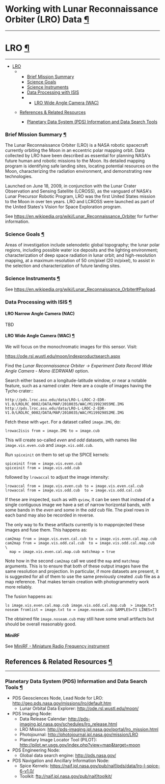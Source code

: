 <div id="main">

<div id="content">

<div class="contextual">

</div>

<div class="wiki wiki-page">

<span id="Working-with-Lunar-Reconnaissance-Orbiter-LRO-Data"></span>

# Working with Lunar Reconnaissance Orbiter (LRO) Data [¶](#Working-with-Lunar-Reconnaissance-Orbiter-LRO-Data-)

-----

<span id="LRO"></span>

# LRO [¶](#LRO-)

-----

<span id="LRO"></span>

  - [LRO](#LRO-)
      -   - [Brief Mission Summary](#Brief-Mission-Summary-)
          - [Science Goals](#Science-Goals-)
          - [Science Instruments](#Science-Instruments-)
          - [Data Processing with ISIS](#Data-Processing-with-ISIS-)
          - - [LRO Wide Angle Camera (WAC)](#LRO-Wide-Angle-Camera-\(WAC\)-)

      - [References & Related
        Resources](#References--Related-Resources-)
          - [Planetary Data System (PDS) Information and Data Search
            Tools](#Planetary-Data-System-PDS-Information-and-Data-Search-Tools-)

<span id="Brief-Mission-Summary"></span>

### Brief Mission Summary [¶](#Brief-Mission-Summary-)

The Lunar Reconnaissance Orbiter (LRO) is a NASA robotic spacecraft currently orbiting the Moon in an eccentric polar mapping orbit. Data collected by LRO have been described as essential for planning NASA's future human and robotic missions to the Moon. Its detailed mapping program is identifying safe landing sites, locating potential resources on the Moon, characterizing the radiation environment, and demonstrating new technologies.

Launched on June 18, 2009, in conjunction with the Lunar Crater Observation and Sensing Satellite (LCROSS), as the vanguard of NASA's Lunar Precursor Robotic Program, LRO was the first United States mission to the Moon in over ten years. LRO and LCROSS were launched as part of the United States's Vision for Space Exploration program.

See https://en.wikipedia.org/wiki/Lunar_Reconnaissance_Orbiter for further information.

<span id="Science-Goals"></span>

### Science Goals [¶](#Science-Goals-)

Areas of investigation include selenodetic global topography; the lunar polar regions, including possible water ice deposits and the lighting environment; characterization of deep space radiation in lunar orbit; and high-resolution mapping, at a maximum resolution of 50 cm/pixel (20 in/pixel), to assist in the selection and characterization of future landing sites.

<span id="Science-Instruments"></span>

### Science Instruments [¶](#Science-Instruments-)

See https://en.wikipedia.org/wiki/Lunar_Reconnaissance_Orbiter#Payload.

### Data Processing with ISIS [¶](#Data-Processing-with-ISIS-)

#### LRO Narrow Angle Camera (NAC)

TBD

#### LRO Wide Angle Camera (WAC) [¶](#LRO-Wide-Angle-Camera-\(WAC\)-)

We will focus on the monochromatic images for this sensor. Visit:

   https://ode.rsl.wustl.edu/moon/indexproductsearch.aspx

Find the *Lunar Reconnaissance Orbiter -> Experiment Data Record Wide
Angle Camera - Mono (EDRWAM)* option.

Search either based on a longitude-latitude window, or near a
notable feature, such as a named crater.  Here are a couple of images
having the Tycho crater::

    http://pds.lroc.asu.edu/data/LRO-L-LROC-2-EDR-V1.0/LROLRC_0002/DATA/MAP/2010035/WAC/M119923055ME.IMG
    http://pds.lroc.asu.edu/data/LRO-L-LROC-2-EDR-V1.0/LROLRC_0002/DATA/MAP/2010035/WAC/M119929852ME.IMG

Fetch these with ``wget``. For a dataset called ``image.IMG``, do:

    lrowac2isis from = image.IMG to = image.cub

This will create so-called *even* and *odd* datasets, with names like
``image.vis.even.cub`` and ``image.vis.odd.cub``.

Run ``spiceinit`` on them to set up the SPICE kernels:

    spiceinit from = image.vis.even.cub
    spiceinit from = image.vis.odd.cub

followed by ``lrowaccal`` to adjust the image intensity:

    lrowaccal from = image.vis.even.cub to = image.vis.even.cal.cub
    lrowaccal from = image.vis.odd.cub  to = image.vis.odd.cal.cub

If these are inspected, such as with ``qview``, it can be
seen that instead of a single contiguous image we have a set of narrow
horizontal bands, with some bands in the *even* and some in the *odd*
cub file. The pixel rows in each band may also be recorded in reverse.

The only way to fix these artifacts currently is to mapprojected these
images and fuse them. This happens as:

    cam2map from = image.vis.even.cal.cub to = image.vis.even.cal.map.cub
    cam2map from = image.vis.odd.cal.cub  to = image.vis.odd.cal.map.cub  \
      map = image.vis.even.cal.map.cub matchmap = true

Note how in the second ``cam2map`` call we used the ``map`` and
``matchmap`` arguments. This is to ensure that both of these output
images have the same resolution and projection. In particular, if more
datasets are present, it is suggested for all of them to use the same
previously created .cub file as a map reference. That makes terrain
creation with photogrammetry work more reliably. 

The fusion happens as:

    ls image.vis.even.cal.map.cub image.vis.odd.cal.map.cub  > image.txt
    noseam fromlist = image.txt to = image.noseam.cub SAMPLES=73 LINES=73

The obtained file ``image.noseam.cub`` may still have some small artifacts
but should be overall reasonably good. 

#### MiniRF
See [MiniRF - Miniature Radio Frequency instrument](Working_with_Lunar_Reconnaissance_Orbiter_MiniRF_Data)

<span id="References-amp-Related-Resources"></span>

## References & Related Resources [¶](#References--Related-Resources-)

-----

<span id="Planetary-Data-System-PDS-Information-and-Data-Search-Tools"></span>

### Planetary Data System (PDS) Information and Data Search Tools [¶](#Planetary-Data-System-PDS-Information-and-Data-Search-Tools-)

  - PDS Geosciences Node, Lead Node for LRO:
    <http://geo.pds.nasa.gov/missions/lro/default.htm>
      - Lunar Orbital Data Explorer: <http://ode.rsl.wustl.edu/moon/>
  - PDS Imaging Node:
      - Data Release Calendar:
        <http://pds-imaging.jpl.nasa.gov/schedules/lro_release.html>
      - LRO Mission:
        <http://pds-imaging.jpl.nasa.gov/portal/lro_mission.html>
      - Photojournal: <http://photojournal.jpl.nasa.gov/mission/LRO>
      - Planetary Image Locator Tool (PILOT):
        <http://pilot.wr.usgs.gov/index.php?view=map&target=moon>
  - PDS Engineering Node:
      - Global data search engine: <http://pds.nasa.gov/>
  - PDS Navigation and Ancillary Information Node:
      - Spice Kernels:
        <https://naif.jpl.nasa.gov/pub/naif/pds/data/lro-l-spice-6-v1.0/>
      - Toolkit: <ftp://naif.jpl.nasa.gov/pub/naif/toolkit/>

</div>

<div style="clear:both;">

</div>

</div>

</div>
